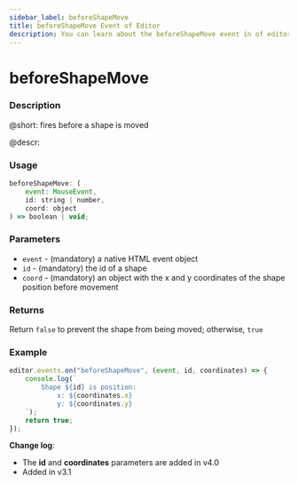 ```yaml
---
sidebar_label: beforeShapeMove
title: beforeShapeMove Event of Editor
description: You can learn about the beforeShapeMove event in of editor the documentation of the DHTMLX JavaScript Diagram library. Browse developer guides and API reference, try out code examples and live demos, and download a free 30-day evaluation version of DHTMLX Diagram.
---
```


# beforeShapeMove

### Description

@short: fires before a shape is moved

@descr:

### Usage

~~~js
beforeShapeMove: (
    event: MouseEvent, 
    id: string | number, 
    coord: object
) => boolean | void;
~~~

### Parameters

- `event` - (mandatory) a native HTML event object
- `id` - (mandatory) the id of a shape
- `coord` - (mandatory) an object with the x and y coordinates of the shape position before movement

### Returns

Return `false` to prevent the shape from being moved; otherwise, `true`

### Example

~~~js
editor.events.on("beforeShapeMove", (event, id, coordinates) => {
    console.log(`
        Shape ${id} is position:
            x: ${coordinates.x}
            y: ${coordinates.y}
    `);
    return true;
});
~~~

**Change log**: 

- The **id** and **coordinates** parameters are added in v4.0
- Added in v3.1
